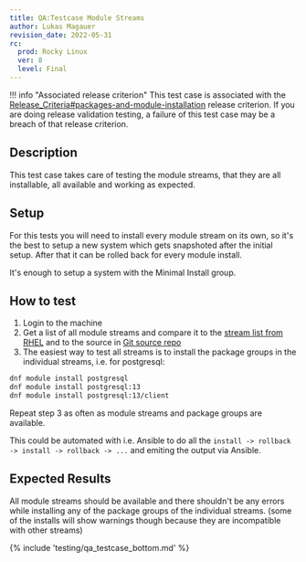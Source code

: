 ```yaml
---
title: QA:Testcase Module Streams
author: Lukas Magauer
revision_date: 2022-05-31
rc:
  prod: Rocky Linux
  ver: 8
  level: Final
---
```


!!! info "Associated release criterion"
    This test case is associated with the [Release_Criteria#packages-and-module-installation](9_release_criteria.md#packages-and-module-installation) release criterion. If you are doing release validation testing, a failure of this test case may be a breach of that release criterion.

## Description

This test case takes care of testing the module streams, that they are all installable, all available and working as expected.

## Setup

For this tests you will need to install every module stream on its own, so it's the best to setup a new system which gets snapshoted after the initial setup. After that it can be rolled back for every module install.

It's enough to setup a system with the Minimal Install group.

## How to test

1. Login to the machine
2. Get a list of all module streams and compare it to the [stream list from RHEL](https://access.redhat.com/support/policy/updates/rhel-app-streams-life-cycle) and to the source in [Git source repo](https://git.rockylinux.org/rocky/rocky-module-defaults)
3. The easiest way to test all streams is to install the package groups in the individual streams, i.e. for postgresql:

```bash
dnf module install postgresql
dnf module install postgresql:13
dnf module install postgresql:13/client
```

Repeat step 3 as often as module streams and package groups are available.

This could be automated with i.e. Ansible to do all the `install -> rollback -> install -> rollback -> ...` and emiting the output via Ansible.

## Expected Results

All module streams should be available and there shouldn't be any errors while installing any of the package groups of the individual streams. (some of the installs will show warnings though because they are incompatible with other streams)

{% include 'testing/qa_testcase_bottom.md' %}
